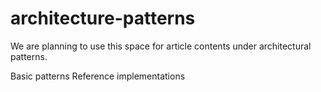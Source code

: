 # architecture-patterns
We are planning to use this space for article contents under architectural patterns.

Basic patterns
Reference implementations